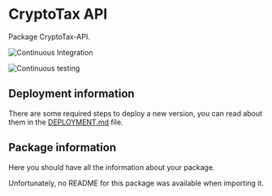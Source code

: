 # CryptoTax API

Package CryptoTax-API.

![Continuous Integration](https://github.bitwa.la/bitwala-cryptobank-squad/package-cryptotax-api/workflows/Continuous%20Integration/badge.svg)

![Continuous testing](https://github.bitwa.la/bitwala-cryptobank-squad/package-cryptotax-api/workflows/Continuous%20Testing/badge.svg?event=push)


## Deployment information

There are some required steps to deploy a new version, you can read about them in the [DEPLOYMENT.md](DEPLOYMENT.md) file.

## Package information

Here you should have all the information about your package.

Unfortunately, no README for this package was available when importing it.
